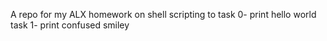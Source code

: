 A repo for my ALX homework on shell scripting to 
task 0- print hello world
task 1- print confused smiley
